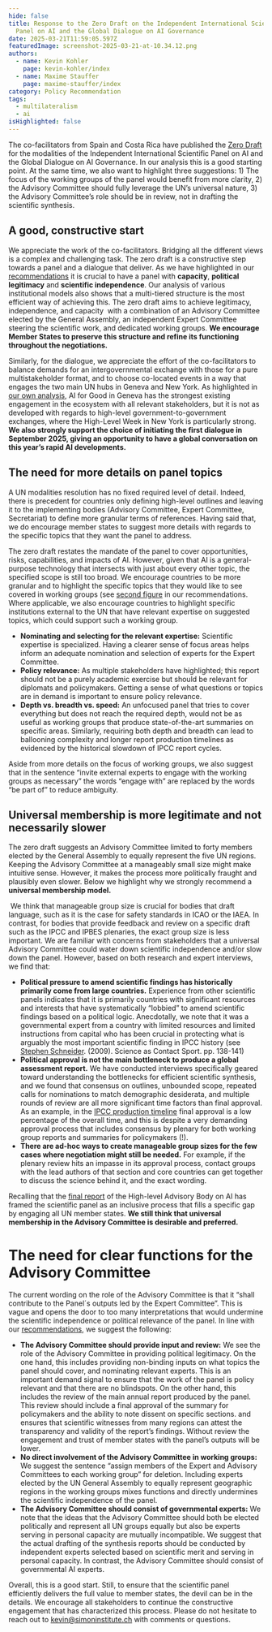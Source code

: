 ```yaml
---
hide: false
title: Response to the Zero Draft on the Independent International Scientific
  Panel on AI and the Global Dialogue on AI Governance
date: 2025-03-21T11:59:05.597Z
featuredImage: screenshot-2025-03-21-at-10.34.12.png
authors:
  - name: Kevin Kohler
    page: kevin-kohler/index
  - name: Maxime Stauffer
    page: maxime-stauffer/index
category: Policy Recommendation
tags:
  - multilateralism
  - ai
isHighlighted: false
---
```

The co-facilitators from Spain and Costa Rica have published the [Zero Draft](https://www.un.org/global-digital-compact/sites/default/files/2025-03/ai_panel_and_dialogue_zero_draft_19_march_2025.pdf) for the modalities of the Independent International Scientific Panel on AI and the Global Dialogue on AI Governance. In our analysis this is a good starting point. At the same time, we also want to highlight three suggestions: 1) The focus of the working groups of the panel would benefit from more clarity, 2) the Advisory Committee should fully leverage the UN’s universal nature, 3) the Advisory Committee’s role should be in review, not in drafting the scientific synthesis.

## A good, constructive start

We appreciate the work of the co-facilitators. Bridging all the different views is a complex and challenging task. The zero draft is a constructive step towards a panel and a dialogue that deliver. As we have highlighted in our [recommendations](https://www.simoninstitute.ch/blog/post/recommendations-for-the-independent-international-scientific-panel-on-ai-and-the-global-dialogue-on-ai-governance/) it is crucial to have a panel with **capacity**, **political legitimacy** and **scientific independence**. Our analysis of various institutional models also shows that a multi-tiered structure is the most efficient way of achieving this. The zero draft aims to achieve legitimacy, independence, and capacity  with a combination of an Advisory Committee elected by the General Assembly, an independent Expert Committee steering the scientific work, and dedicated working groups. **We encourage Member States to preserve this structure and refine its functioning throughout the negotiations.**

Similarly, for the dialogue, we appreciate the effort of the co-facilitators to balance demands for an intergovernmental exchange with those for a pure multistakeholder format, and to choose co-located events in a way that engages the two main UN hubs in Geneva and New York. As highlighted in [our own analysis](https://www.simoninstitute.ch/blog/post/recommendations-for-the-independent-international-scientific-panel-on-ai-and-the-global-dialogue-on-ai-governance/), AI for Good in Geneva has the strongest existing engagement in the ecosystem with all relevant stakeholders, but it is not as developed with regards to high-level government-to-government exchanges, where the High-Level Week in New York is particularly strong. **We also strongly support the choice of initiating the first dialogue in September 2025, giving an opportunity to have a global conversation on this year’s rapid AI developments.** 

## The need for more details on panel topics

A UN modalities resolution has no fixed required level of detail. Indeed, there is precedent for countries only defining high-level outlines and leaving it to the implementing bodies (Advisory Committee, Expert Committee, Secretariat) to define more granular terms of references. Having said that, we do encourage member states to suggest more details with regards to the specific topics that they want the panel to address.

The zero draft restates the mandate of the panel to cover opportunities, risks, capabilities, and impacts of AI. However, given that AI is a general-purpose technology that intersects with just about every other topic, the specified scope is still too broad. We encourage countries to be more granular and to highlight the specific topics that they would like to see covered in working groups (see [second figure](https://www.simoninstitute.ch/blog/post/recommendations-for-the-independent-international-scientific-panel-on-ai-and-the-global-dialogue-on-ai-governance/) in our recommendations. Where applicable, we also encourage countries to highlight specific institutions external to the UN that have relevant expertise on suggested topics, which could support such a working group.

* **Nominating and selecting for the relevant expertise:** Scientific expertise is specialized. Having a clearer sense of focus areas helps inform an adequate nomination and selection of experts for the Expert Committee.
* **Policy relevance:** As multiple stakeholders have highlighted; this report should not be a purely academic exercise but should be relevant for diplomats and policymakers. Getting a sense of what questions or topics are in demand is important to ensure policy relevance.
* **Depth vs. breadth vs. speed:** An unfocused panel that tries to cover everything but does not reach the required depth, would not be as useful as working groups that produce state-of-the-art summaries on specific areas. Similarly, requiring both depth and breadth can lead to ballooning complexity and longer report production timelines as evidenced by the historical slowdown of IPCC report cycles.

Aside from more details on the focus of working groups, we also suggest that in the sentence “invite external experts to engage with the working groups as necessary” the words “engage with” are replaced by the words “be part of” to reduce ambiguity.

## Universal membership is more legitimate and not necessarily slower

The zero draft suggests an Advisory Committee limited to forty members elected by the General Assembly to equally represent the five UN regions. Keeping the Advisory Committee at a manageably small size might make intuitive sense. However, it makes the process more politically fraught and plausibly even slower. Below we highlight why we strongly recommend a **universal membership model.** 

 We think that manageable group size is crucial for bodies that draft language, such as it is the case for safety standards in ICAO or the IAEA. In contrast, for bodies that provide feedback and review on a specific draft such as the IPCC and IPBES plenaries, the exact group size is less important. We are familiar with concerns from stakeholders that a universal Advisory Committee could water down scientific independence and/or slow down the panel. However, based on both research and expert interviews, we find that:  

* **Political pressure to amend scientific findings has historically primarily come from large countries.** Experience from other scientific panels indicates that it is primarily countries with significant resources and interests that have systematically “lobbied” to amend scientific findings based on a political logic. Anecdotally, we note that it was a governmental expert from a country with limited resources and limited instructions from capital who has been crucial in protecting what is arguably the most important scientific finding in IPCC history (see [Stephen Schneider](https://en.wikipedia.org/wiki/Stephen_Schneider_(scientist)). (2009). Science as Contact Sport. pp. 138-141)
* **Political approval is not the main bottleneck to produce a global assessment report.** We have conducted interviews specifically geared toward understanding the bottlenecks for efficient scientific synthesis, and we found that consensus on outlines, unbounded scope, repeated calls for nominations to match demographic desiderata, and multiple rounds of review are all more significant time factors than final approval. As an example, in the [IPCC production timeline](https://apps.ipcc.ch/eventmanager/documents/87/160720240616-Doc.%2010%20-%20Strategic%20Planning%20Schedule.pdf) final approval is a low percentage of the overall time, and this is despite a very demanding approval process that includes consensus by plenary for both working group reports and summaries for policymakers (!).
* **There are ad-hoc ways to create manageable group sizes for the few cases where negotiation might still be needed.** For example, if the plenary review hits an impasse in its approval process, contact groups with the lead authors of that section and core countries can get together to discuss the science behind it, and the exact wording.

Recalling that the [final report](https://www.un.org/sites/un2.un.org/files/governing_ai_for_humanity_final_report_en.pdf#page=9) of the High-level Advisory Body on AI has framed the scientific panel as an inclusive process that fills a specific gap by engaging all UN member states. **We still think that universal membership in the Advisory Committee is desirable and preferred.**

# The need for clear functions for the Advisory Committee

The current wording on the role of the Advisory Committee is that it “shall contribute to the Panel´s outputs led by the Expert Committee”. This is vague and opens the door to too many interpretations that would undermine the scientific independence or political relevance of the panel. In line with our [recommendations](https://www.simoninstitute.ch/blog/post/recommendations-for-the-independent-international-scientific-panel-on-ai-and-the-global-dialogue-on-ai-governance/), we suggest the following:

* **The Advisory Committee should provide input and review:** We see the role of the Advisory Committee in providing political legitimacy. On the one hand, this includes providing non-binding inputs on what topics the panel should cover, and nominating relevant experts. This is an important demand signal to ensure that the work of the panel is policy relevant and that there are no blindspots. On the other hand, this includes the review of the main annual report produced by the panel. This review should include a final approval of the summary for policymakers and the ability to note dissent on specific sections. and ensures that scientific witnesses from many regions can attest the transparency and validity of the report’s findings. Without review the engagement and trust of member states with the panel’s outputs will be lower.
* **No direct involvement of the Advisory Committee in working groups:** We suggest the sentence “assign members of the Expert and Advisory Committees to each working group” for deletion. Including experts elected by the UN General Assembly to equally represent geographic regions in the working groups mixes functions and directly undermines the scientific independence of the panel.
* **The Advisory Committee should consist of governmental experts:** We note that the ideas that the Advisory Committee should both be elected politically and represent all UN groups equally but also be experts serving in personal capacity are mutually incompatible. We suggest that the actual drafting of the synthesis reports should be conducted by independent experts selected based on scientific merit and serving in personal capacity. In contrast, the Advisory Committee should consist of governmental AI experts.

Overall, this is a good start. Still, to ensure that the scientific panel efficiently delivers the full value to member states, the devil can be in the details. We encourage all stakeholders to continue the constructive engagement that has characterized this process. Please do not hesitate to reach out to kevin@simoninstitute.ch with comments or questions.